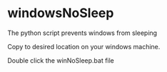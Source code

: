 # windowsNoSleep

The python script prevents windows from sleeping

Copy to desired location on your windows machine.

Double click the winNoSleep.bat file
